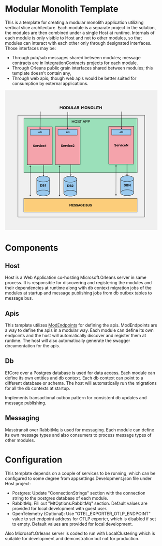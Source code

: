 # Modular Monolith Template

This is a template for creating a modular monolith application utilizing vertical slice architecture. Each module is a separate project in the solution, the modules are then combined under a single Host at runtime. Internals of each module is only visible to Host and not to other modules, so that modules can interact with each other only through designated interfaces. Those interfaces may be:

- Through pub/sub messages shared between modules; message contracts are in IntegrationContracts projects for each module,
- Through Orleans public grain interfaces shared between modules; this template doesn't contain any,
- Through web apis; though web apis would be better suited for consumption by external applications.

![High Level Design Diagram](./HighLevelDesignDiagram.png)

# Components

## Host

Host is a Web Application co-hosting Microsoft.Orleans server in same process. It is responsible for discovering and registering the modules and their dependencies at runtime along with db context migration jobs of the modules at startup and message publishing jobs from db outbox tables to message bus.

## Apis

This tamplate utilizes [ModEndpoints](https://github.com/modabas/ModEndpoints) for defining the apis. ModEndpoints are a way to define the apis in a modular way. Each module can define its own endpoints and the host will automatically discover and register them at runtime. The host will also automatically generate the swagger documentation for the apis.

## Db

EfCore over a Postgres database is used for data access. Each module can define its own entities and db context. Each db context can point to a different database or schema. The host will automatically run the migrations for all the db contexts at startup. 

Implements transactional outbox pattern for consistent db updates and message publishing.

## Messaging

Masstransit over RabbitMq is used for messaging. Each module can define its own message types and also consumers to process message types of other modules.

# Configuration

This template depends on a couple of services to be running, which can be configured to some degree from appsettings.Development.json file under Host project:
- Postgres: Update "ConnectionStrings" section with the connection string to the postgres database of each module.
- RabbitMq: Fill out "MtOptions:RabbitMq" section. Default values are provided for local development with guest user.
- OpenTelemetry (Optional): Use "OTEL_EXPORTER_OTLP_ENDPOINT" value to set endpoint address for OTLP exporter, which is disabled if set to empty. Default values are provided for local development.

Also Microsoft.Orleans server is coded to run with LocalClustering which is suitable for development and demonstration but not for production.